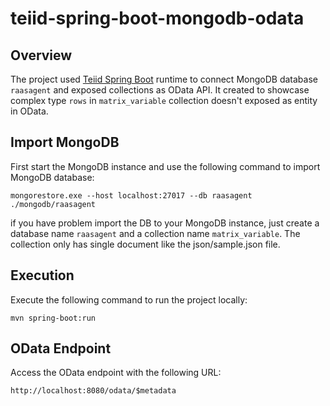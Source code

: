 # teiid-spring-boot-mongodb-odata

## Overview
The project used [Teiid Spring Boot](https://github.com/teiid/teiid-spring-boot) runtime to connect MongoDB database `raasagent` and exposed collections as OData API. It created to showcase complex type `rows` in `matrix_variable` collection doesn't exposed as entity in OData.

## Import MongoDB
First start the MongoDB instance and use the following command to import MongoDB database:
```
mongorestore.exe --host localhost:27017 --db raasagent ./mongodb/raasagent
```
if you have problem import the DB to your MongoDB instance, just create a database name `raasagent` and a collection name `matrix_variable`. The collection only has single document like the json/sample.json file.

## Execution
Execute the following command to run the project locally:
```
mvn spring-boot:run
```

## OData Endpoint
Access the OData endpoint with the following URL:
```
http://localhost:8080/odata/$metadata
```
